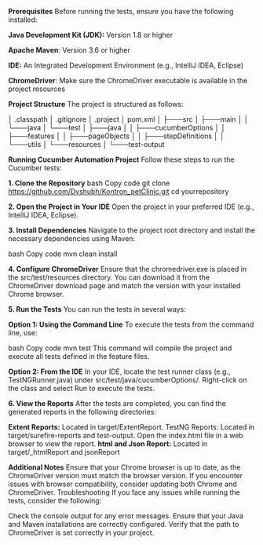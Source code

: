 **Prerequisites**
Before running the tests, ensure you have the following installed:

**Java Development Kit (JDK):** Version 1.8 or higher

**Apache Maven**: Version 3.6 or higher

**IDE:** An Integrated Development Environment (e.g., IntelliJ IDEA, Eclipse)

**ChromeDriver**: Make sure the ChromeDriver executable is available in the project resources

**Project Structure**
The project is structured as follows:


│   .classpath
│   .gitignore
│   .project
│   pom.xml
│
├───src
│   ├───main
│   │   └───java
│   └───test
│       ├───java
│       │   ├───cucumberOptions
│       │   ├───features
│       │   ├───pageObjects
│       │   ├───stepDefinitions
│       │   └───utils
│       └───resources
│
└───test-output



**Running Cucumber Automation Project**
Follow these steps to run the Cucumber tests:

**1. Clone the Repository**
bash
Copy code
git clone https://github.com/Dvshubh/Kontron_petClinic.git
cd yourrepository

**2. Open the Project in Your IDE**
Open the project in your preferred IDE (e.g., IntelliJ IDEA, Eclipse).

**3. Install Dependencies**
Navigate to the project root directory and install the necessary dependencies using Maven:

bash
Copy code
mvn clean install

**4. Configure ChromeDriver**
Ensure that the chromedriver.exe is placed in the src/test/resources directory. You can download it from the ChromeDriver download page and match the version with your installed Chrome browser.

**5. Run the Tests**
You can run the tests in several ways:

**Option 1: Using the Command Line**
To execute the tests from the command line, use:

bash
Copy code
mvn test
This command will compile the project and execute all tests defined in the feature files.

**Option 2: From the IDE**
In your IDE, locate the test runner class (e.g., TestNGRunner.java) under src/test/java/cucumberOptions/.
Right-click on the class and select Run to execute the tests.

**6. View the Reports**
After the tests are completed, you can find the generated reports in the following directories:

**Extent Reports:** Located in target/ExtentReport.
TestNG Reports: Located in target/surefire-reports and test-output.
Open the index.html file in a web browser to view the report.
**html and Json Report:** Located in target/_htmlReport and jsonReport

**Additional Notes**
Ensure that your Chrome browser is up to date, as the ChromeDriver version must match the browser version.
If you encounter issues with browser compatibility, consider updating both Chrome and ChromeDriver.
Troubleshooting
If you face any issues while running the tests, consider the following:

Check the console output for any error messages.
Ensure that your Java and Maven installations are correctly configured.
Verify that the path to ChromeDriver is set correctly in your project.


